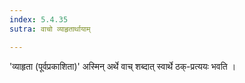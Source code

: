 ```yaml
---
index: 5.4.35
sutra: वाचो व्याहृतार्थायाम्

---
```

'व्याहृता (पूर्वप्रकाशिता)' अस्मिन् अर्थे वाच् शब्दात् स्वार्थे ठक्-प्रत्ययः भवति । 